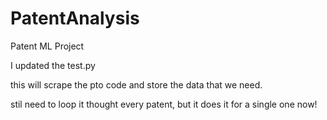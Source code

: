 # PatentAnalysis
Patent ML Project
 
 
 I updated the test.py
 
 
 this will scrape the pto code and store the data that we need.
 
 stil need to loop it thought every patent, but it does it for a single one now! 
